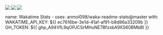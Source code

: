 <p>
<a href="https://github.com/anuraghazra/github-readme-stats#github-stats-cards">
<img align="left" src="https://github-readme-stats.vercel.app/api?username=torish14&count_private=true&include_all_commits=true&show_icons=true&theme=dracula" />
</a>

<!-- <a href="https://github.com/anuraghazra/github-readme-stats#wakatime-week-stats"> -->
<!-- <img src="https://github-readme-stats.vercel.app/api/wakatime?username=torish14&theme=dracula&layout=compact" /> -->
<!-- </a> -->

<a href="https://github.com/anuraghazra/github-readme-stats#top-languages-card">
<img align="left" src="https://github-readme-stats.vercel.app/api/top-langs/?username=torish14&hide=html,css,ejs,scss&theme=dracula" />
</a>

<a href="https://github.com/ryo-ma/github-profile-trophy">
<img src="https://github-profile-trophy.vercel.app/?username=torish14&theme=dracula" />
</a>

</p>

<!--START_SECTION:waka-->
name: Wakatime Stats
      - uses: anmol098/waka-readme-stats@master
        with:
          WAKATIME_API_KEY: ${{ ec7616be-3e1d-41af-af91-b8d86a33209b }}
          GH_TOKEN: ${{ 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 }}

<!--END_SECTION:waka-->

